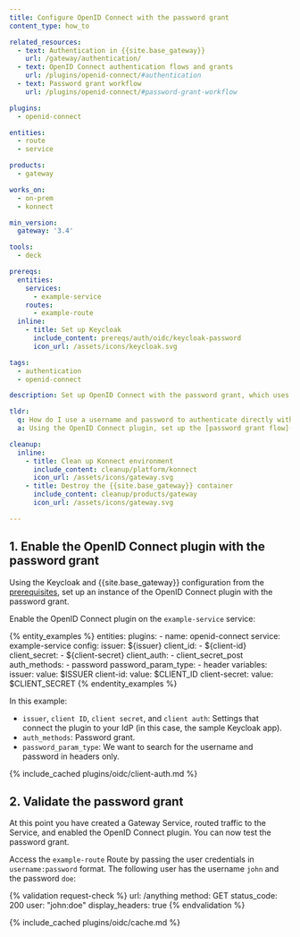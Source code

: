 ```yaml
---
title: Configure OpenID Connect with the password grant
content_type: how_to

related_resources:
  - text: Authentication in {{site.base_gateway}}
    url: /gateway/authentication/
  - text: OpenID Connect authentication flows and grants
    url: /plugins/openid-connect/#authentication
  - text: Password grant workflow
    url: /plugins/openid-connect/#password-grant-workflow

plugins:
  - openid-connect

entities:
  - route
  - service

products:
  - gateway

works_on:
  - on-prem
  - konnect

min_version:
  gateway: '3.4'

tools:
  - deck

prereqs:
  entities:
    services:
      - example-service
    routes:
      - example-route
  inline:
    - title: Set up Keycloak
      include_content: prereqs/auth/oidc/keycloak-password
      icon_url: /assets/icons/keycloak.svg

tags:
  - authentication
  - openid-connect

description: Set up OpenID Connect with the password grant, which uses a username and password pair for authentication.

tldr:
  q: How do I use a username and password to authenticate directly with my identity provider?
  a: Using the OpenID Connect plugin, set up the [password grant flow](/plugins/openid-connect/#password-grant-workflow) to connect to an identity provider (IdP) by passing a username and password in a header.

cleanup:
  inline:
    - title: Clean up Konnect environment
      include_content: cleanup/platform/konnect
      icon_url: /assets/icons/gateway.svg
    - title: Destroy the {{site.base_gateway}} container
      include_content: cleanup/products/gateway
      icon_url: /assets/icons/gateway.svg

---
```


## 1. Enable the OpenID Connect plugin with the password grant

Using the Keycloak and {{site.base_gateway}} configuration from the [prerequisites](#prerequisites), 
set up an instance of the OpenID Connect plugin with the password grant.

Enable the OpenID Connect plugin on the `example-service` service:

{% entity_examples %}
entities:
  plugins:
    - name: openid-connect
      service: example-service
      config:
        issuer: ${issuer}
        client_id:
        - ${client-id}
        client_secret:
        - ${client-secret}
        client_auth:
        - client_secret_post
        auth_methods:
        - password
        password_param_type:
        - header
variables:
  issuer:
    value: $ISSUER
  client-id:
    value: $CLIENT_ID
  client-secret:
    value: $CLIENT_SECRET
{% endentity_examples %}

In this example:
* `issuer`, `client ID`, `client secret`, and `client auth`: Settings that connect the plugin to your IdP (in this case, the sample Keycloak app).
* `auth_methods`: Password grant.
* `password_param_type`: We want to search for the username and password in headers only.

{% include_cached plugins/oidc/client-auth.md %}

## 2. Validate the password grant

At this point you have created a Gateway Service, routed traffic to the Service, and enabled the OpenID Connect plugin.
You can now test the password grant.

Access the `example-route` Route by passing the user credentials in `username:password` format.
The following user has the username `john` and the password `doe`:

{% validation request-check %}
url: /anything
method: GET
status_code: 200
user: "john:doe"
display_headers: true
{% endvalidation %}

{% include_cached plugins/oidc/cache.md %}